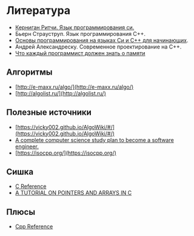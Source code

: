 # Литература

- [Керниган Ритчи. Язык программирования си.](http://givi.olnd.ru/kr2/)
- Бьерн Страуструп. Язык программирования С++.
- [Основы программирования на языках Си и C++ для начинающих](http://cppstudio.com/).
- Андрей Александреску. Современное проектирование на С++.
- [Что каждый программист должен знать о памяти](http://rus-linux.net/lib.php?name=/MyLDP/hard/memory/memory.html)

## Алгоритмы

- [http://e-maxx.ru/algo/](http://e-maxx.ru/algo/)
- [http://algolist.ru/](http://algolist.ru/)

## Полезные источники

- [https://vicky002.github.io/AlgoWiki/#/](https://vicky002.github.io/AlgoWiki/#/)
- [A complete computer science study plan to become a software engineer.](https://github.com/jwasham/coding-interview-university)
- [https://isocpp.org/](https://isocpp.org/)

## Сишка

- [C Reference](https://en.cppreference.com/w/c)
- [A TUTORIAL ON POINTERS AND ARRAYS IN C](http://home.netcom.com/~tjensen/ptr/pointers.htm)

## Плюсы

- [Cpp Reference](https://en.cppreference.com/w/)

